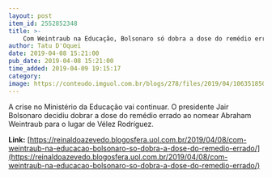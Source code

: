 ```yaml
---
layout: post
item_id: 2552852348
title: >-
    Com Weintraub na Educação, Bolsonaro só dobra a dose do remédio errado
author: Tatu D'Oquei
date: 2019-04-08 15:21:00
pub_date: 2019-04-08 15:21:00
time_added: 2019-04-09 19:15:17
category: 
image: https://conteudo.imguol.com.br/blogs/278/files/2019/04/106351850_32186242968_2ac7ae5479_o-527x300.jpg
---
```


A crise no Ministério da Educação vai continuar. O presidente Jair Bolsonaro decidiu dobrar a dose do remédio errado ao nomear Abraham Weintraub para o lugar de Vélez Rodríguez.

**Link:** [https://reinaldoazevedo.blogosfera.uol.com.br/2019/04/08/com-weintraub-na-educacao-bolsonaro-so-dobra-a-dose-do-remedio-errado/](https://reinaldoazevedo.blogosfera.uol.com.br/2019/04/08/com-weintraub-na-educacao-bolsonaro-so-dobra-a-dose-do-remedio-errado/)

